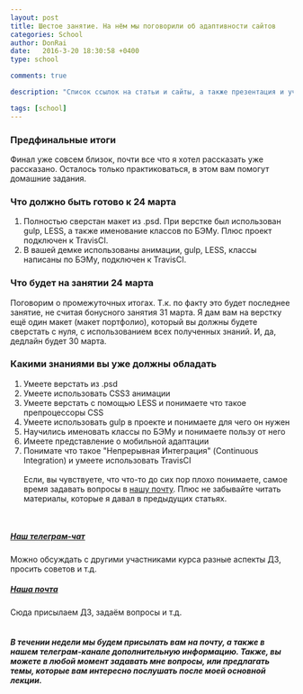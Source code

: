 ```yaml
---
layout: post
title: Шестое занятие. На нём мы поговорили об адаптивности сайтов
categories: School
author: DonRai
date:   2016-3-20 18:30:58 +0400
type: school

comments: true

description: "Список ссылок на статьи и сайты, а также презентация и учебные материалы"

tags: [school]
---
```


### Предфинальные итоги
Финал уже совсем близок, почти все что я хотел рассказать уже рассказано. Осталось только практиковаться, в этом вам помогут домашние задания.

### Что должно быть готово к 24 марта
1. Полностью сверстан макет из .psd. При верстке был использован gulp, LESS, а также именование классов по БЭМу. Плюс проект подключен к TravisCI.
2. В вашей демке использованы анимации, gulp, LESS, классы написаны по БЭМу, подключен к TravisCI.

### Что будет на занятии 24 марта
Поговорим о промежуточных итогах. Т.к. по факту это будет последнее занятие, не считая бонусного занятия 31 марта.
Я дам вам на верстку ещё один макет (макет портфолио), который вы должны будете сверстать с нуля, с использованием всех полученных знаний. И, да, дедлайн будет 30 марта.

### Какими знаниями вы уже должны обладать
1. Умеете верстать из .psd
2. Умеете использовать CSS3 анимации
3. Умеете верстать с помощью LESS и понимаете что такое препроцессоры CSS
4. Умеете использовать gulp в проекте и понимаете для чего он нужен
5. Научились именовать классы по БЭМу и понимаете пользу от него
6. Имеете представление о мобильной адаптации
7. Понимате что такое "Непрерывная Интеграция" (Continuous Integration) и умеете использовать TravisCI
<br /><br />
Если, вы чувствуете, что что-то до сих пор плохо понимаете, самое время задавать вопросы в [нашу почту](mailto:edu@weblime.ru). Плюс не забывайте читать материалы, которые я давал в предыдущих статьях.

<br />

##### [Наш телеграм-чат](https://telegram.me/joinchat/AG4QLD540dhAT3pZ_6VbTA)
Можно обсуждать с другими участниками курса разные аспекты ДЗ, просить советов и т.д.

##### [Наша почта](mailto:edu@weblime.ru)
Сюда присылаем ДЗ, задаём вопросы и т.д.
<br /><br />

##### В течении недели мы будем присылать вам на почту, а также в нашем телеграм-канале дополнительную информацию. Также, вы можете в любой момент задавать мне вопросы, или предлагать темы, которые вам интересно послушать после моей основной лекции.
